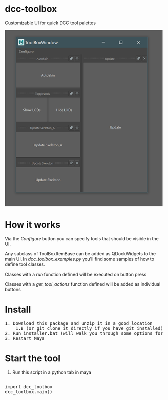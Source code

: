 # dcc-toolbox
Customizable UI for quick DCC tool palettes

![tool header image](docs/header_image.png)

# How it works
Via the *Configure* button you can specify tools that should be visible in the UI.

Any subclass of ToolBoxItemBase can be added as QDockWidgets to the main UI.
In *dcc_toolbox_examples.py* you'll find some samples of how to define tool classes.

Classes with a *run* function defined will be executed on button press

Classes with a *get_tool_actions* function defined will be added as individual buttons

# Install

<pre>
1. Download this package and unzip it in a good location 
    1.B (or git clone it directly if you have git installed)
2. Run installer.bat (will walk you through some options for install)
3. Restart Maya
</pre>

# Start the tool
1. Run this script in a python tab in maya

<pre>

import dcc_toolbox
dcc_toolbox.main()

</pre>



